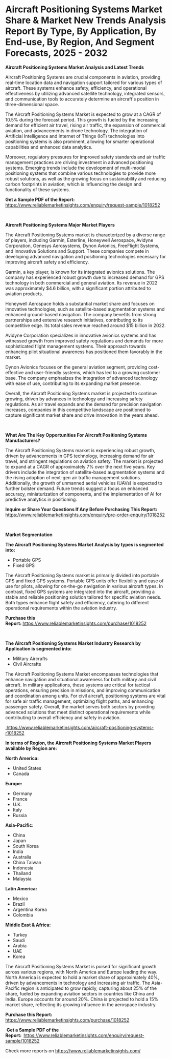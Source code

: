 <p><h1>Aircraft Positioning Systems Market Share & Market New Trends Analysis Report By Type, By Application, By End-use, By Region, And Segment Forecasts, 2025 - 2032</h1></p><p><strong>Aircraft Positioning Systems Market Analysis and Latest Trends</strong></p>
<p><p>Aircraft Positioning Systems are crucial components in aviation, providing real-time location data and navigation support tailored for various types of aircraft. These systems enhance safety, efficiency, and operational effectiveness by utilizing advanced satellite technology, integrated sensors, and communication tools to accurately determine an aircraft's position in three-dimensional space.</p><p>The Aircraft Positioning Systems Market is expected to grow at a CAGR of 10.5% during the forecast period. This growth is fueled by the increasing demand for efficient air travel, rising air traffic, the expansion of commercial aviation, and advancements in drone technology. The integration of Artificial Intelligence and Internet of Things (IoT) technologies into positioning systems is also prominent, allowing for smarter operational capabilities and enhanced data analytics.</p><p>Moreover, regulatory pressures for improved safety standards and air traffic management practices are driving investment in advanced positioning systems. Emerging trends include the development of multi-modal positioning systems that combine various technologies to provide more robust solutions, as well as the growing focus on sustainability and reducing carbon footprints in aviation, which is influencing the design and functionality of these systems.</p></p>
<p><strong>Get a Sample PDF of the Report:&nbsp;</strong> <a href="https://www.reliablemarketinsights.com/enquiry/request-sample/1018252?utm_campaign=3534&utm_medium=2&utm_source=Github&utm_content=ia&utm_term=24032025&utm_id=aircraft-positioning-systems">https://www.reliablemarketinsights.com/enquiry/request-sample/1018252</a></p>
<p>&nbsp;</p>
<p><strong>Aircraft Positioning Systems Major Market Players</strong></p>
<p><p>The Aircraft Positioning Systems market is characterized by a diverse range of players, including Garmin, Esterline, Honeywell Aerospace, Avidyne Corporation, Genesys Aerosystems, Dynon Avionics, FreeFlight Systems, and Innovative Solutions and Support. These companies compete in developing advanced navigation and positioning technologies necessary for improving aircraft safety and efficiency.</p><p>Garmin, a key player, is known for its integrated avionics solutions. The company has experienced robust growth due to increased demand for GPS technology in both commercial and general aviation. Its revenue in 2022 was approximately $4.6 billion, with a significant portion attributed to aviation products.</p><p>Honeywell Aerospace holds a substantial market share and focuses on innovative technologies, such as satellite-based augmentation systems and enhanced ground-based navigation. The company benefits from strong partnerships and extensive research initiatives, contributing to its competitive edge. Its total sales revenue reached around $15 billion in 2022.</p><p>Avidyne Corporation specializes in innovative avionics systems and has witnessed growth from improved safety regulations and demands for more sophisticated flight management systems. Their approach towards enhancing pilot situational awareness has positioned them favorably in the market.</p><p>Dynon Avionics focuses on the general aviation segment, providing cost-effective and user-friendly systems, which has led to a growing customer base. The company emphasizes the integration of advanced technology with ease of use, contributing to its expanding market presence.</p><p>Overall, the Aircraft Positioning Systems market is projected to continue growing, driven by advances in technology and increasing safety regulations. As air travel expands and the demand for precision navigation increases, companies in this competitive landscape are positioned to capture significant market share and drive innovation in the years ahead.</p></p>
<p>&nbsp;</p>
<p><strong>What Are The Key Opportunities For Aircraft Positioning Systems Manufacturers?</strong></p>
<p><p>The Aircraft Positioning Systems market is experiencing robust growth, driven by advancements in GPS technology, increasing demand for air travel, and stringent regulations on aviation safety. The market is projected to expand at a CAGR of approximately 7% over the next five years. Key drivers include the integration of satellite-based augmentation systems and the rising adoption of next-gen air traffic management solutions. Additionally, the growth of unmanned aerial vehicles (UAVs) is expected to further bolster demand. Future trends suggest a focus on enhanced accuracy, miniaturization of components, and the implementation of AI for predictive analytics in positioning.</p></p>
<p><strong>Inquire or Share Your Questions If Any Before Purchasing This Report:</strong> <a href="https://www.reliablemarketinsights.com/enquiry/pre-order-enquiry/1018252?utm_campaign=3534&utm_medium=2&utm_source=Github&utm_content=ia&utm_term=24032025&utm_id=aircraft-positioning-systems">https://www.reliablemarketinsights.com/enquiry/pre-order-enquiry/1018252</a></p>
<p>&nbsp;</p>
<p><strong>Market Segmentation</strong></p>
<p><strong>The Aircraft Positioning Systems Market Analysis by types is segmented into:</strong></p>
<p><ul><li>Portable GPS</li><li>Fixed GPS</li></ul></p>
<p><p>The Aircraft Positioning Systems market is primarily divided into portable GPS and fixed GPS systems. Portable GPS units offer flexibility and ease of use for pilots, allowing for on-the-go navigation in various aircraft types. In contrast, fixed GPS systems are integrated into the aircraft, providing a stable and reliable positioning solution tailored for specific aviation needs. Both types enhance flight safety and efficiency, catering to different operational requirements within the aviation industry.</p></p>
<p><strong>Purchase this Report:&nbsp;</strong><a href="https://www.reliablemarketinsights.com/purchase/1018252?utm_campaign=3534&utm_medium=2&utm_source=Github&utm_content=ia&utm_term=24032025&utm_id=aircraft-positioning-systems">https://www.reliablemarketinsights.com/purchase/1018252</a></p>
<p>&nbsp;</p>
<p><strong>The Aircraft Positioning Systems Market Industry Research by Application is segmented into:</strong></p>
<p><ul><li>Military Aircrafts</li><li>Civil Aircrafts</li></ul></p>
<p><p>The Aircraft Positioning Systems Market encompasses technologies that enhance navigation and situational awareness for both military and civil aircraft. In military applications, these systems are critical for tactical operations, ensuring precision in missions, and improving communication and coordination among units. For civil aircraft, positioning systems are vital for safe air traffic management, optimizing flight paths, and enhancing passenger safety. Overall, the market serves both sectors by providing advanced solutions that meet distinct operational requirements while contributing to overall efficiency and safety in aviation.</p></p>
<p><a href="https://www.reliablemarketinsights.com/aircraft-positioning-systems-r1018252?utm_campaign=3534&utm_medium=2&utm_source=Github&utm_content=ia&utm_term=24032025&utm_id=aircraft-positioning-systems">&nbsp;https://www.reliablemarketinsights.com/aircraft-positioning-systems-r1018252</a></p>
<p><strong>In terms of Region, the Aircraft Positioning Systems Market Players available by Region are:</strong></p>
<p>
    <p> <strong> North America: </strong>
        <ul>
            <li>United States</li>
            <li>Canada</li>
        </ul>
        </p> 
    <p> <strong> Europe: </strong>
        <ul>
            <li>Germany</li>
            <li>France</li>
            <li>U.K.</li>
            <li>Italy</li>
            <li>Russia</li>
        </ul>
        </p> 
    <p> <strong> Asia-Pacific: </strong>
        <ul>
            <li>China</li>
            <li>Japan</li>
            <li>South Korea</li>
            <li>India</li>
            <li>Australia</li>
            <li>China Taiwan</li>
            <li>Indonesia</li>
            <li>Thailand</li>
            <li>Malaysia</li>
        </ul>
        </p> 
    <p> <strong> Latin America: </strong>
        <ul>
            <li>Mexico</li>
            <li>Brazil</li>
            <li>Argentina Korea</li>
            <li>Colombia</li>
        </ul>
        </p> 
    <p> <strong> Middle East & Africa: </strong>
        <ul>
            <li>Turkey</li>
            <li>Saudi</li>
            <li>Arabia</li>
            <li>UAE</li>
            <li>Korea</li>
        </ul>
    </p>
    </p>
<p><p>The Aircraft Positioning Systems Market is poised for significant growth across various regions, with North America and Europe leading the way. North America is expected to hold a market share of approximately 40%, driven by advancements in technology and increasing air traffic. The Asia-Pacific region is anticipated to grow rapidly, capturing about 25% of the share, fueled by expanding aviation sectors in countries like China and India. Europe accounts for around 20%. China is projected to hold a 15% market share, reflecting its growing influence in the aerospace industry.</p></p>
<p><strong>Purchase this Report: </strong><a href="https://www.reliablemarketinsights.com/purchase/1018252?utm_campaign=3534&utm_medium=2&utm_source=Github&utm_content=ia&utm_term=24032025&utm_id=aircraft-positioning-systems">https://www.reliablemarketinsights.com/purchase/1018252</a></p>
<p>&nbsp;<strong>Get a Sample PDF of the Report:&nbsp;&nbsp;</strong><a href="https://www.reliablemarketinsights.com/enquiry/request-sample/1018252?utm_campaign=3534&utm_medium=2&utm_source=Github&utm_content=ia&utm_term=24032025&utm_id=aircraft-positioning-systems">https://www.reliablemarketinsights.com/enquiry/request-sample/1018252</a></p>
<p><strong></strong></p>
<p>Check more reports on <a href="https://www.reliablemarketinsights.com/?utm_campaign=3534&utm_medium=2&utm_source=Github&utm_content=ia&utm_term=24032025&utm_id=aircraft-positioning-systems">https://www.reliablemarketinsights.com/</a></p>